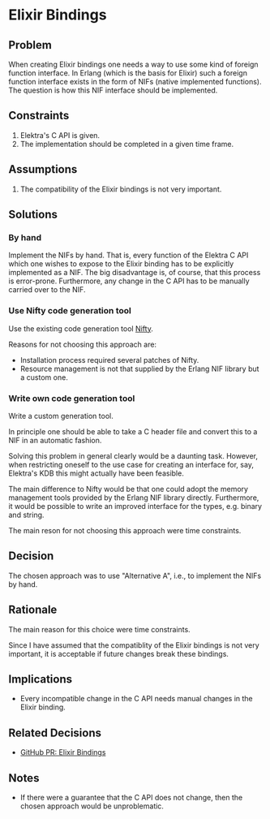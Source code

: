 # Elixir Bindings

## Problem

When creating Elixir bindings one needs a way to use some kind of foreign function interface.
In Erlang (which is the basis for Elixir) such a foreign function interface exists in the form of NIFs (native implemented functions).
The question is how this NIF interface should be implemented.

## Constraints

1. Elektra's C API is given.
2. The implementation should be completed in a given time frame.

## Assumptions

1. The compatibility of the Elixir bindings is not very important.

## Solutions

### By hand

Implement the NIFs by hand.
That is, every function of the Elektra C API which one wishes to expose to the Elixir binding has to be explicitly implemented as a NIF.
The big disadvantage is, of course, that this process is error-prone.
Furthermore, any change in the C API has to be manually carried over to the NIF.

### Use Nifty code generation tool

Use the existing code generation tool [Nifty](http://parapluu.github.io/nifty/).

Reasons for not choosing this approach are:

- Installation process required several patches of Nifty.
- Resource management is not that supplied by the Erlang NIF library but a custom one.

### Write own code generation tool

Write a custom generation tool.

In principle one should be able to take a C header file and convert this to a NIF in an automatic fashion.

Solving this problem in general clearly would be a daunting task.
However, when restricting oneself to the use case for creating an interface for, say, Elektra's KDB this might actually have been feasible.

The main difference to Nifty would be that one could adopt the memory management tools provided by the Erlang NIF library directly.
Furthermore, it would be possible to write an improved interface for the types, e.g. binary and string.

The main reson for not choosing this approach were time constraints.

## Decision

The chosen approach was to use "Alternative A", i.e., to implement the NIFs by hand.

## Rationale

The main reason for this choice were time constraints.

Since I have assumed that the compatiblity of the Elixir bindings is not very important, it is acceptable if future changes break these bindings.

## Implications

- Every incompatible change in the C API needs manual changes in the Elixir binding.

## Related Decisions

- [GitHub PR: Elixir Bindings](https://github.com/ElektraInitiative/libelektra/pull/4623)

## Notes

- If there were a guarantee that the C API does not change, then the chosen approach would be unproblematic.
